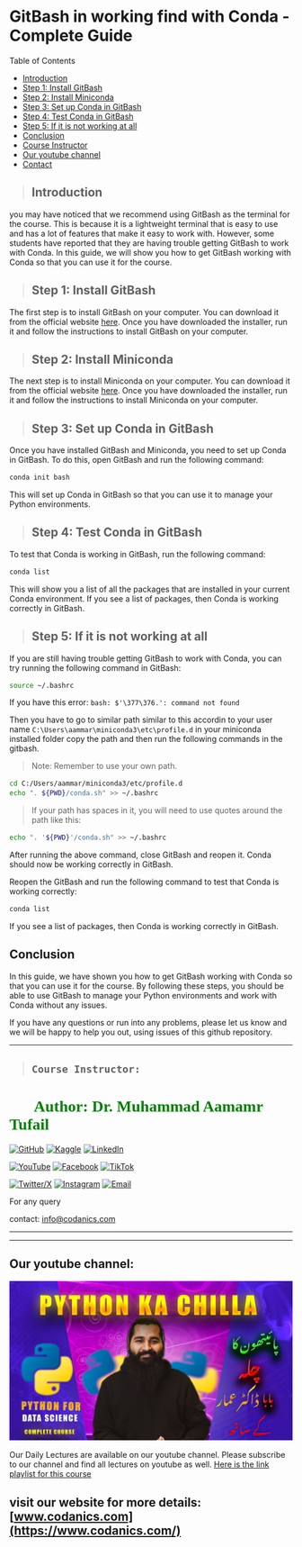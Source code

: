 # GitBash in working find with Conda - Complete Guide

Table of Contents

- [Introduction](#introduction)
- [Step 1: Install GitBash](#step-1-install-gitbash)
- [Step 2: Install Miniconda](#step-2-install-miniconda)
- [Step 3: Set up Conda in GitBash](#step-3-set-up-conda-in-gitbash)
- [Step 4: Test Conda in GitBash](#step-4-test-conda-in-gitbash)
- [Step 5: If it is not working at all](#step-5-if-it-is-not-working-at-all)
- [Conclusion](#conclusion)
- [Course Instructor](#course-instructor)
- [Our youtube channel](#our-youtube-channel)
- [Contact](#contact)

> ## Introduction

you may have noticed that we recommend using GitBash as the terminal for the course. This is because it is a lightweight terminal that is easy to use and has a lot of features that make it easy to work with. However, some students have reported that they are having trouble getting GitBash to work with Conda. In this guide, we will show you how to get GitBash working with Conda so that you can use it for the course.

> ## Step 1: Install GitBash

The first step is to install GitBash on your computer. You can download it from the official website [here](https://git-scm.com/downloads). Once you have downloaded the installer, run it and follow the instructions to install GitBash on your computer.

> ## Step 2: Install Miniconda

The next step is to install Miniconda on your computer. You can download it from the official website [here](https://docs.conda.io/en/latest/miniconda.html). Once you have downloaded the installer, run it and follow the instructions to install Miniconda on your computer.

> ## Step 3: Set up Conda in GitBash

Once you have installed GitBash and Miniconda, you need to set up Conda in GitBash. To do this, open GitBash and run the following command:

```bash
conda init bash
```

This will set up Conda in GitBash so that you can use it to manage your Python environments.

> ## Step 4: Test Conda in GitBash

To test that Conda is working in GitBash, run the following command:

```bash
conda list
```

This will show you a list of all the packages that are installed in your current Conda environment. If you see a list of packages, then Conda is working correctly in GitBash.

> ## Step 5: If it is not working at all

If you are still having trouble getting GitBash to work with Conda, you can try running the following command in GitBash:

```bash
source ~/.bashrc
```
If you have this error: `bash: $'\377\376.': command not found`

Then you have to go to similar path similar to this accordin to your user name `C:\Users\aammar\miniconda3\etc\profile.d` in your miniconda installed folder copy the path and then run the following commands in the gitbash.
> Note: Remember to use your own path.

```bash
cd C:/Users/aammar/miniconda3/etc/profile.d
echo ". ${PWD}/conda.sh" >> ~/.bashrc
```

> If your path has spaces in it, you will need to use quotes around the path like this:
```bash
echo ". '${PWD}'/conda.sh" >> ~/.bashrc
```

After running the above command, close GitBash and reopen it. Conda should now be working correctly in GitBash.

Reopen the GitBash and run the following command to test that Conda is working correctly:

```bash
conda list
```

If you see a list of packages, then Conda is working correctly in GitBash.

## Conclusion

In this guide, we have shown you how to get GitBash working with Conda so that you can use it for the course. By following these steps, you should be able to use GitBash to manage your Python environments and work with Conda without any issues.

If you have any questions or run into any problems, please let us know and we will be happy to help you out, using issues of this github repository.

---

> ## **`Course Instructor:`**

<h1 style="font-family: 'poppins'; font-weight: bold; color: Green;">👨‍💻Author: Dr. Muhammad Aamamr Tufail</h1>

[![GitHub](https://img.shields.io/badge/GitHub-Profile-blue?style=for-the-badge&logo=github)](https://github.com/AammarTufail) 
[![Kaggle](https://img.shields.io/badge/Kaggle-Profile-blue?style=for-the-badge&logo=kaggle)](https://www.kaggle.com/muhammadaammartufail) 
[![LinkedIn](https://img.shields.io/badge/LinkedIn-Profile-blue?style=for-the-badge&logo=linkedin)](https://www.linkedin.com/in/dr-muhammad-aammar-tufail-02471213b/)  

[![YouTube](https://img.shields.io/badge/YouTube-Profile-red?style=for-the-badge&logo=youtube)](https://www.youtube.com/@codanics) 
[![Facebook](https://img.shields.io/badge/Facebook-Profile-blue?style=for-the-badge&logo=facebook)](https://www.facebook.com/aammar.tufail) 
[![TikTok](https://img.shields.io/badge/TikTok-Profile-black?style=for-the-badge&logo=tiktok)](https://www.tiktok.com/@draammar)  

[![Twitter/X](https://img.shields.io/badge/Twitter-Profile-blue?style=for-the-badge&logo=twitter)](https://twitter.com/aammar_tufail) 
[![Instagram](https://img.shields.io/badge/Instagram-Profile-blue?style=for-the-badge&logo=instagram)](https://www.instagram.com/aammartufail/) 
[![Email](https://img.shields.io/badge/Email-Contact%20Me-red?style=for-the-badge&logo=email)](mailto:aammar@codanics.com)



For any query

contact: info@codanics.com

---
---

## **Our youtube channel:**
[![Youtube](../00_resources/posters/01_poster.png)](https://www.youtube.com/watch?v=NrAyNt7EQ4c&list=PL9XvIvvVL50Gtj1fmwUhUW69e0U-TZZaZ&ab_channel=Codanics)

Our Daily Lectures are available on our youtube channel. Please subscribe to our channel and find all lectures on youtube as well. [Here is the link playlist for this course](https://www.youtube.com/watch?v=NrAyNt7EQ4c&list=PL9XvIvvVL50Gtj1fmwUhUW69e0U-TZZaZ&ab_channel=Codanics)

visit our website for more details:
[www.codanics.com](https://www.codanics.com/)
---

